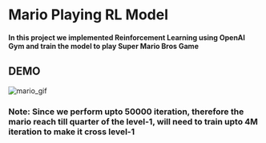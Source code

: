 # Mario Playing RL Model
#### In this project we implemented Reinforcement Learning using OpenAI Gym and train the model to play Super Mario Bros Game

## DEMO
![mario_gif](https://user-images.githubusercontent.com/62115066/153754226-fce00f7b-1246-4a26-bdc1-10a086534c51.gif)


### Note: Since we perform upto 50000 iteration, therefore the mario reach till quarter of the level-1, will need to train upto 4M iteration to make it cross level-1

